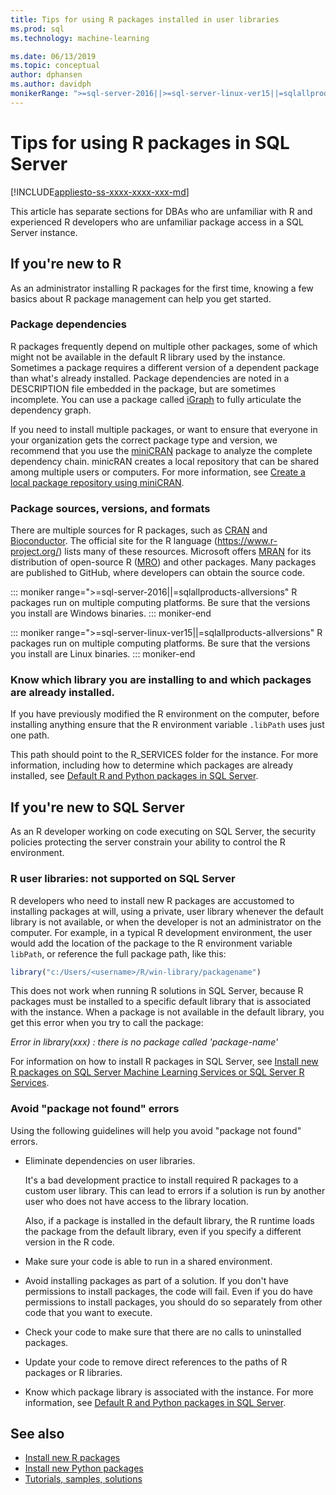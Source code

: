 ```yaml
---
title: Tips for using R packages installed in user libraries
ms.prod: sql
ms.technology: machine-learning

ms.date: 06/13/2019
ms.topic: conceptual
author: dphansen
ms.author: davidph
monikerRange: ">=sql-server-2016||>=sql-server-linux-ver15||=sqlallproducts-allversions"
---
```

# Tips for using R packages in SQL Server
[!INCLUDE[appliesto-ss-xxxx-xxxx-xxx-md](../../includes/appliesto-ss-xxxx-xxxx-xxx-md.md)]

This article has separate sections for DBAs who are unfamiliar with R and experienced R developers who are unfamiliar package access in a SQL Server instance.

## If you're new to R

As an administrator installing R packages for the first time, knowing a few basics about R package management can help you get started.

### Package dependencies

R packages frequently depend on multiple other packages, some of which might not be available in the default R library used by the instance. Sometimes a package requires a different version of a dependent package than what's already installed. Package dependencies are noted in a DESCRIPTION file embedded in the package, but are sometimes incomplete. You can use a package called [iGraph](https://igraph.org/r/) to fully articulate the dependency graph.

If you need to install multiple packages, or want to ensure that everyone in your organization gets the correct package type and version, we recommend that you use the [miniCRAN](https://mran.microsoft.com/package/miniCRAN) package to analyze the complete dependency chain. minicRAN creates a local repository that can be shared among multiple users or computers. For more information, see [Create a local package repository using miniCRAN](create-a-local-package-repository-using-minicran.md).

### Package sources, versions, and formats

There are multiple sources for R packages, such as [CRAN](https://cran.r-project.org/) and [Bioconductor](https://www.bioconductor.org/). The official site for the R language (<https://www.r-project.org/>) lists many of these resources. Microsoft offers [MRAN](https://mran.microsoft.com/) for its distribution of open-source R ([MRO](https://mran.microsoft.com/open)) and other packages. Many packages are published to GitHub, where developers can obtain the source code.

::: moniker range=">=sql-server-2016||=sqlallproducts-allversions"
R packages run on multiple computing platforms. Be sure that the versions you install are Windows binaries.
::: moniker-end

::: moniker range=">=sql-server-linux-ver15||=sqlallproducts-allversions"
R packages run on multiple computing platforms. Be sure that the versions you install are Linux binaries.
::: moniker-end

### Know which library you are installing to and which packages are already installed.

If you have previously modified the R environment on the computer, before installing anything ensure that the R environment variable `.libPath` uses just one path.

This path should point to the R_SERVICES folder for the instance. For more information, including how to determine which packages are already installed, see [Default R and Python packages in SQL Server](../package-management/default-packages.md).

## If you're new to SQL Server

As an R developer working on code executing on SQL Server, the security policies protecting the server constrain your ability to control the R environment.

### R user libraries: not supported on SQL Server

R developers who need to install new R packages are accustomed to installing packages at will, using a private, user library whenever the default library is not available, or when the developer is not an administrator on the computer. For example, in a typical R development environment, the user would add the  location of the package to the R environment variable `libPath`, or reference the full package path, like this:

```R
library("c:/Users/<username>/R/win-library/packagename")
```

This does not work when running R solutions in SQL Server, because R packages must be installed to a specific default library that is associated with the instance. When a package is not available in the default library, you get this error when you try to call the package:

*Error in library(xxx) : there is no package called 'package-name'*

For information on how to install R packages in SQL Server, see [Install new R packages on SQL Server Machine Learning Services or SQL Server R Services](install-additional-r-packages-on-sql-server.md).

### Avoid "package not found" errors

Using the following guidelines will help you avoid "package not found" errors.

+ Eliminate dependencies on user libraries.

    It's a bad development practice to install required R packages to a custom user library. This can lead to errors if a solution is run by another user who does not have access to the library location.

    Also, if a package is installed in the default library, the R runtime loads the package from the default library, even if you specify a different version in the R code.

+ Make sure your code is able to run in a shared environment.

+ Avoid installing packages as part of a solution. If you don't have permissions to install packages, the code will fail. Even if you do have permissions to install packages, you should do so separately from other code that you want to execute.

+ Check your code to make sure that there are no calls to uninstalled packages.

+ Update your code to remove direct references to the paths of R packages or R libraries.

+ Know which package library is associated with the instance. For more information, see [Default R and Python packages in SQL Server](../package-management/default-packages.md).

## See also

+ [Install new R packages](install-additional-r-packages-on-sql-server.md)
+ [Install new Python packages](../python/install-additional-python-packages-on-sql-server.md)
+ [Tutorials, samples, solutions](../tutorials/machine-learning-services-tutorials.md)